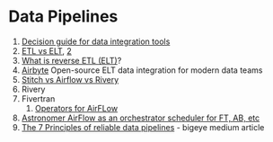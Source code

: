 # Data Pipelines

1. [Decision guide for data integration tools](https://www.metaplane.dev/blog/decision-guide-to-choosing-a-data-integration-tool)
2. [ETL vs ELT](https://www.qlik.com/us/etl/etl-vs-elt), [2](https://www.guru99.com/etl-vs-elt.html)
3. [What is reverse ETL (ELT)](https://torbjornzetterlund.com/what-is-reverse-etl/)?&#x20;
4. [Airbyte](https://airbyte.com/) Open-source ELT data integration for modern data teams
5. [Stitch vs Airflow vs Rivery](https://www.stitchdata.com/vs/airflow/rivery/)
6. Rivery
7. Fivertran
   1. [Operators for AirFLow](https://www.fivetran.com/blog/announcing-the-fivetran-airflow-provider)
8. [Astronomer AirFlow as an orchestrator scheduler for FT, AB, etc](https://www.astronomer.io/blog/best-etl-tools-airflow/)
9. [The 7 Principles of reliable data pipelines](https://medium.com/bigeye/seven-principles-for-reliable-data-pipelines-e82a82810e4f) - bigeye medium article
